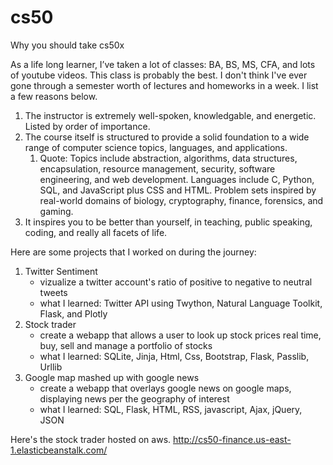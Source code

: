 # cs50
Why you should take cs50x

As a life long learner, I’ve taken a lot of classes: BA, BS, MS, CFA, and lots of youtube videos. This class is probably the best. I don't think I've ever gone through a semester worth of lectures and homeworks in a week. I list a few reasons below.
1. The instructor is extremely well-spoken, knowledgable, and energetic. Listed by order of importance.
2. The course itself is structured to provide a solid foundation to a wide range of computer science topics, languages, and applications. 
    1. Quote: Topics include abstraction, algorithms, data structures, encapsulation, resource management, security, software engineering, and web development. Languages include C, Python, SQL, and JavaScript plus CSS and HTML. Problem sets inspired by real-world domains of biology, cryptography, finance, forensics, and gaming.
3. It inspires you to be better than yourself, in teaching, public speaking, coding, and really all facets of life. 

Here are some projects that I worked on during the journey:
1. Twitter Sentiment
	- vizualize a twitter account's ratio of positive to negative to neutral tweets
	- what I learned: Twitter API using Twython, Natural Language Toolkit, Flask, and Plotly
2. Stock trader
	- create a webapp that allows a user to look up stock prices real time, buy, sell and manage a portfolio of stocks
	- what I learned: SQLite, Jinja, Html, Css, Bootstrap, Flask, Passlib, Urllib
3. Google map mashed up with google news
	- create a webapp that overlays google news on google maps, displaying news per the geography of interest
	- what I learned: SQL, Flask, HTML, RSS, javascript, Ajax, jQuery, JSON

Here's the stock trader hosted on aws.
http://cs50-finance.us-east-1.elasticbeanstalk.com/
